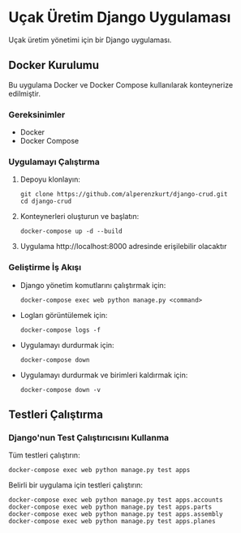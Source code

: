 # Uçak Üretim Django Uygulaması

Uçak üretim yönetimi için bir Django uygulaması.

## Docker Kurulumu

Bu uygulama Docker ve Docker Compose kullanılarak konteynerize edilmiştir.

### Gereksinimler

- Docker
- Docker Compose

### Uygulamayı Çalıştırma

1. Depoyu klonlayın:
   ```
   git clone https://github.com/alperenzkurt/django-crud.git
   cd django-crud
   ```

2. Konteynerleri oluşturun ve başlatın:
   ```
   docker-compose up -d --build
   ```

3. Uygulama http://localhost:8000 adresinde erişilebilir olacaktır

### Geliştirme İş Akışı

- Django yönetim komutlarını çalıştırmak için:
  ```
  docker-compose exec web python manage.py <command>
  ```

- Logları görüntülemek için:
  ```
  docker-compose logs -f
  ```

- Uygulamayı durdurmak için:
  ```
  docker-compose down
  ```

- Uygulamayı durdurmak ve birimleri kaldırmak için:
  ```
  docker-compose down -v
  ```

## Testleri Çalıştırma

### Django'nun Test Çalıştırıcısını Kullanma

Tüm testleri çalıştırın:
```
docker-compose exec web python manage.py test apps
```

Belirli bir uygulama için testleri çalıştırın:
```
docker-compose exec web python manage.py test apps.accounts
docker-compose exec web python manage.py test apps.parts
docker-compose exec web python manage.py test apps.assembly
docker-compose exec web python manage.py test apps.planes
```

